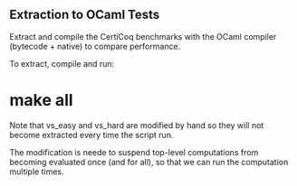 Extraction to OCaml Tests
--------------------------

Extract and compile the CertiCoq benchmarks with the OCaml compiler
(bytecode + native) to compare performance.


To extract, compile and run:

   # make all

Note that vs_easy and vs_hard are modified by hand so they will not
become extracted every time the script run.

The modification is neede to suspend top-level computations from
becoming evaluated once (and for all), so that we can run the
computation multiple times.
